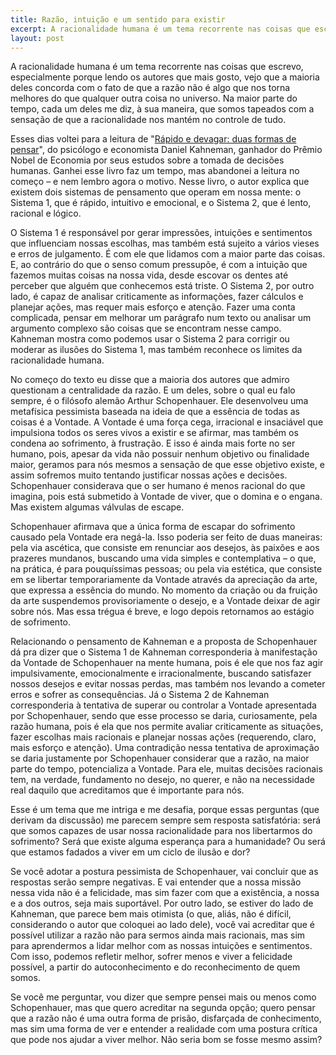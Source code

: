 ```yaml
---
title: Razão, intuição e um sentido para existir
excerpt: A racionalidade humana é um tema recorrente nas coisas que escrevo, especialmente porque lendo os autores que mais gosto, vejo que a maioria deles concorda com o fato de que a razão não é algo que nos torna melhores do que qualquer outra coisa no universo. 
layout: post
---
```


A racionalidade humana é um tema recorrente nas coisas que escrevo, especialmente porque lendo os autores que mais gosto, vejo que a maioria deles concorda com o fato de que a razão não é algo que nos torna melhores do que qualquer outra coisa no universo. Na maior parte do tempo, cada um deles me diz, à sua maneira, que somos tapeados com a sensação de que a racionalidade nos mantém no controle de tudo.

Esses dias voltei para a leitura de "[Rápido e devagar: duas formas de pensar](https://amzn.to/45TOtbE)", do psicólogo e economista Daniel Kahneman, ganhador do Prêmio Nobel de Economia por seus estudos sobre a tomada de decisões humanas. Ganhei esse livro faz um tempo, mas abandonei a leitura no começo – e nem lembro agora o motivo. Nesse livro, o autor explica que existem dois sistemas de pensamento que operam em nossa mente: o Sistema 1, que é rápido, intuitivo e emocional, e o Sistema 2, que é lento, racional e lógico.

O Sistema 1 é responsável por gerar impressões, intuições e sentimentos que influenciam nossas escolhas, mas também está sujeito a vários vieses e erros de julgamento. É com ele que lidamos com a maior parte das coisas. E, ao contrário do que o senso comum pressupõe, é com a intuição que fazemos muitas coisas na nossa vida, desde escovar os dentes até perceber que alguém que conhecemos está triste. O Sistema 2, por outro lado, é capaz de analisar criticamente as informações, fazer cálculos e planejar ações, mas requer mais esforço e atenção. Fazer uma conta complicada, pensar em melhorar um parágrafo num texto ou analisar um argumento complexo são coisas que se encontram nesse campo. Kahneman mostra como podemos usar o Sistema 2 para corrigir ou moderar as ilusões do Sistema 1, mas também reconhece os limites da racionalidade humana.

No começo do texto eu disse que a maioria dos autores que admiro questionam a centralidade da razão. E um deles, sobre o qual eu falo sempre, é o filósofo alemão Arthur Schopenhauer. Ele desenvolveu uma metafísica pessimista baseada na ideia de que a essência de todas as coisas é a Vontade. A Vontade é uma força cega, irracional e insaciável que impulsiona todos os seres vivos a existir e se afirmar, mas também os condena ao sofrimento, à frustração. E isso é ainda mais forte no ser humano, pois, apesar da vida não possuir nenhum objetivo ou finalidade maior, geramos para nós mesmos a sensação de que esse objetivo existe, e assim sofremos muito tentando justificar nossas ações e decisões. Schopenhauer considerava que o ser humano é menos racional do que imagina, pois está submetido à Vontade de viver, que o domina e o engana. Mas existem algumas válvulas de escape.

Schopenhauer afirmava que a única forma de escapar do sofrimento causado pela Vontade era negá-la. Isso poderia ser feito de duas maneiras: pela via ascética, que consiste em renunciar aos desejos, às paixões e aos prazeres mundanos, buscando uma vida simples e contemplativa – o que, na prática, é para pouquíssimas pessoas; ou pela via estética, que consiste em se libertar temporariamente da Vontade através da apreciação da arte, que expressa a essência do mundo. No momento da criação ou da fruição da arte suspendemos provisoriamente o desejo, e a Vontade deixar de agir sobre nós. Mas essa trégua é breve, e logo depois retornamos ao estágio de sofrimento.

Relacionando o pensamento de Kahneman e a proposta de Schopenhauer dá pra dizer que o Sistema 1 de Kahneman corresponderia à manifestação da Vontade de Schopenhauer na mente humana, pois é ele que nos faz agir impulsivamente, emocionalmente e irracionalmente, buscando satisfazer nossos desejos e evitar nossas perdas, mas também nos levando a cometer erros e sofrer as consequências. Já o Sistema 2 de Kahneman corresponderia à tentativa de superar ou controlar a Vontade apresentada por Schopenhauer, sendo que esse processo se daria, curiosamente, pela razão humana, pois é ela que nos permite avaliar criticamente as situações, fazer escolhas mais racionais e planejar nossas ações (requerendo, claro, mais esforço e atenção). Uma contradição nessa tentativa de aproximação se daria justamente por Schopenhauer considerar que a razão, na maior parte do tempo, potencializa a Vontade. Para ele, muitas decisões racionais tem, na verdade, fundamento no desejo, no querer, e não na necessidade real daquilo que acreditamos que é importante para nós.

Esse é um tema que me intriga e me desafia, porque essas perguntas (que derivam da discussão) me parecem sempre sem resposta satisfatória: será que somos capazes de usar nossa racionalidade para nos libertarmos do sofrimento? Será que existe alguma esperança para a humanidade? Ou será que estamos fadados a viver em um ciclo de ilusão e dor?

Se você adotar a postura pessimista de Schopenhauer, vai concluir que as respostas serão sempre negativas. E vai entender que a nossa missão nessa vida não é a felicidade, mas sim fazer com que a existência, a nossa e a dos outros, seja mais suportável. Por outro lado, se estiver do lado de Kahneman, que parece bem mais otimista (o que, aliás, não é difícil, considerando o autor que coloquei ao lado dele), você vai acreditar que é possível utilizar a razão não para sermos ainda mais racionais, mas sim para aprendermos a lidar melhor com as nossas intuições e sentimentos. Com isso, podemos refletir melhor, sofrer menos e viver a felicidade possível, a partir do autoconhecimento e do reconhecimento de quem somos.

Se você me perguntar, vou dizer que sempre pensei mais ou menos como Schopenhauer, mas que quero acreditar na segunda opção; quero pensar que a razão não é uma outra forma de prisão, disfarçada de conhecimento, mas sim uma forma de ver e entender a realidade com uma postura crítica que pode nos ajudar a viver melhor. Não seria bom se fosse mesmo assim?
